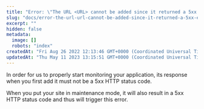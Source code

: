 ```yaml
---
title: "Error: \"The URL <URL> cannot be added since it returned a 5xx error code, this indicates an internal server error on your site. Please make sure it is accessible and not in maintenance mode.\""
slug: "docs/error-the-url-url-cannot-be-added-since-it-returned-a-5xx-error-code-this-indicates-an-internal-server-error-on-your-site-please-make-sure-it-is-accessible-and-not-in-maintenance-mode"
excerpt: ""
hidden: false
metadata: 
  image: []
  robots: "index"
createdAt: "Fri Aug 26 2022 12:13:46 GMT+0000 (Coordinated Universal Time)"
updatedAt: "Thu May 11 2023 13:15:51 GMT+0000 (Coordinated Universal Time)"
---
```

In order for us to properly start monitoring your application, its response when you first add it must not be a 5xx HTTP status code.

When you put your site in maintenance mode, it will also result in a 5xx HTTP status code and thus will trigger this error.
